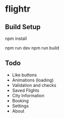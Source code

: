 # flightr

## Build Setup

npm install

npm run dev
npm run build

## Todo

* Like buttons
* Animations (loading)
* Validation and checks
* Saved Flights
* City Information
* Booking
* Settings
* About
